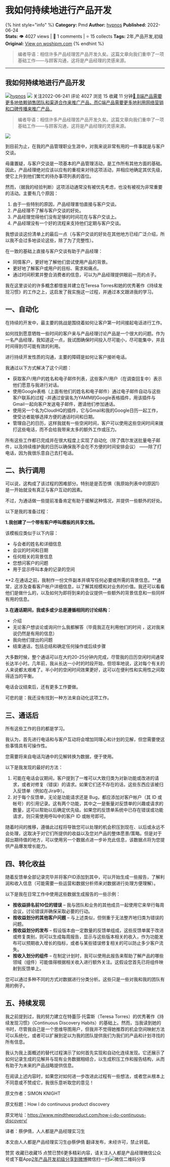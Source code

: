 # 我如何持续地进行产品开发
{% hint style="info" %}
**Category:** Pmd
**Author:** [hypnos](https://www.woshipm.com/u/1398255)
**Published:** 2022-06-24  
**Stats:** 👁️ 4027 views | 💬 1 comments | ⭐ 15 collects
**Tags:** 2年,产品开发,初级
**Original:** [View on woshipm.com](https://www.woshipm.com/pmd/5499460.html)
{% endhint %}
> 编者导语：相信许多产品经理苦产品开发久矣。这篇文章向我们重申了一项基础工作——与顾客沟通，这将是产品经理的灵感来源。

---

## 我如何持续地进行产品开发

[![](https://static.woshipm.com/woshipm_def_head_2022_1.jpg?imageView2/1/w/72/h/72/q/100)](https://www.woshipm.com/u/1398255)[hypnos](https://www.woshipm.com/u/1398255) ![](https://static.woshipm.com/tag/1101_1@2x.png) 关注2022-06-241 评论 4027 浏览 15 收藏 11 分钟[🔗 B端产品需要更多地依赖销售团队和渠道合作来推广产品，而C端产品需要更多地利用网络营销和口碑传播来推广产品..](https://ke.qidianla.com/courses/bcpm)

> 编者导语：相信许多产品经理苦产品开发久矣。这篇文章向我们重申了一项基础工作——与顾客沟通，这将是产品经理的灵感来源。

![](https://image.woshipm.com/wp-files/2022/06/FOXvGVRKAWlC5uQnuUef.jpg)

到目前为止，在我的产品管理职业生涯中，对我来说非常有用的一件事就是与客户交谈。

毋庸置疑，与客户交谈是一项基本的产品管理活动，是工作所有其他方面的基础。因此，产品经理绝对应该以应有的重视来对待这项活动，并相应地确定其优先级，使它上升到他们繁忙的待办事项列表的首位。

然而，（据我的经验判断）这项活动通常没有被优先考虑，也没有被视为非常重要的活动。主要有几个原因：

1.  由于一些特别的原因，产品经理害怕直接与客户交谈。
2.  产品经理不了解与客户交谈的好处。
3.  产品经理觉得他们没有足够的时间花在与客户交谈上。
4.  产品经理没有一个好的流程来支持他们定期与客户交谈。

我想谈谈这份清单上的最后一点（与客户交谈的好处在其他地方已经广泛介绍，所以我不会过多地谈论这些，除了为了完整性）。

在一致的基础上直接与客户交谈有助于产品经理：

*   同情客户，更好地了解他们尝试使用产品的背景。
*   更好地了解客户或用户的目标、需求和痛点。
*   通过时间积累并整合消费者的信息，可以为产品经理提供眼前一亮的点子。

我在这里谈论的许多概念都借鉴并建立在Teresa Torres和她的优秀著作《持续发现习惯》的工作之上，这启发了我实施这一过程，并通过本文跟进我的学习。

## 一、自动化

在持续的开发中，最主要的挑战是围绕着如何让客户第一时间接起电话进行工作。

如何找到愿意牺牲一些时间的客户来与产品经理讨论产品是一个很大的问题。作为一名产品经理，我知道这一点，我试图确保时间投入尽可能小，尽可能集中，并且时间得到尽可能有效的利用。

进行持续开发性质的沟通，主要的障碍是如何让客户接听电话。

我通过以下方式解决了这个问题：

*   获取客户/用户的姓名和电子邮件列表，这些客户/用户（在调查回复中）表示他们愿意与我进行对话。
*   使用Google表格（上面有他们的姓名和电子邮件）通过电子邮件自动与这些客户联系的过程 -并通过安装名为YAMM的Google表格插件，用该插件与Gmail一起向客户发送电子邮件，邀请他们参加通话。
*   使用另一个名为CloudHQ的插件，它与Gmail和我的Google日历一起工作，使受访者能够选择方便的通话时间和日期。
*   管理自己的日历，这样我就有一些空闲时间，客户可以使用这些空闲时间来拨打这些电话，而不会给我带来太多的额外工作或压力。

所有这些工作都已完成并在很大程度上实现了自动化（除了偶尔发送批量电子邮件，以及持续维护我的日历以确保我不会在不方便的时间安排会议） ——除了打电话，因为我很乐意自己去打电话。

## 二、执行调用

可以说，这构成了该过程的困难部分。特别是是否恐惧（我原始列表中的原因1）是一开始就没有真正与客户互动的因素。

不过，为通话做一些提前准备肯定有助于缓解这种情况，并提供一些额外的好处。

以下是我的准备过程：

**1.我创建了一个带有客户呼叫模板的共享文档。**

该模板应类似于以下内容：

*   与会者的姓名和详细信息
*   会议的时间和日期
*   任何相关的背景信息
*   您想问客户的问题
*   用于显示呼叫本身的记录的空间

**2.在通话之前，我制作一份文件副本并填写任何必要或所需的背景信息。**通常，这涉及查看客户帐户详细信息，以了解其规模和对业务的价值。我还可以看看他们是做什么的，以及如何为即将到来的会议提供一些额外的背景信息和一些同样有用的信息。

**3.在通话期间，我或多或少总是遵循相同的讨论结构：**

*   介绍
*   无论客户想谈论或询问什么我都解答（毕竟我正在利用他们的时间 ，这对我来说仍然是有用的信息）
*   我向他们提出的问题
*   结束通话，包括总结和确定任何操作或后续步骤

大多数时候，整个通话可以在大约20-25分钟内完成，尽管我的日历空闲时间通常长达半小时。几年前，我从长达一小时的时段开始，但坦率地说，这对每个有关的人来说都太艰难了。半小时的空闲时间效果更好，这可以在便利性和实用性之间取得适当的平衡。

电话会议结束后，还有更多工作要做。

可悲的是：我还没有找到一种方法来自动化这项工作。

## 三、通话后

所有这些工作的目的都是学习。

我认为，首先进行电话和与客户互动将会增加同理心和计划的见解，但您需要使这些事情具有可操作性。

您需要将来自电话沟通中的见解转换为数据，便于使用。

以下是我发现的最好的方法：

1.  可能在电话会议期间，客户提到了一堆可以大致归类为对新功能或改进的请求，或者对修复（错误）的请求。如果它们还不存在的话，这些东西应该被归入反馈单（例如在Jira中）。
2.  对于每个反馈单，无论是功能请求还是 Bug，都应添加对客户帐户（其 ID 或帐号）的引用记录。这有两个功能，其中之一是衡量对反馈单的兴趣或请求的数量，这可以帮助以后确定优先级。如果您的反馈单系统中已存在错误或功能请求，则只需使用呼叫中的客户 ID 或帐号即可。

随着时间的推移，遵循此过程将导致您可以处理的机会积压到现在、以后或永远不会处理，这取决于对它们所提供的收益以及您对产品的整体愿景/策略。但是对于超出期待值的地方，可以使用另一个数据点进一步补充此信息，该数据点将为您提供产品爆发增长能力。

## 四、转化收益

随着反馈单全部记录完毕并将客户ID添加到其中，可以开始生成一些报告，了解利润和收入信息（可能需要一些运营和数据分析师来对数据进行处理方便理解）。

以下是我在日常工作中使用这些数据生成报告的一些示例：

*   **按收益排名前10位的错误** – 我与团队和业务的其他成员一起使用它来举行每周会议，讨论错误并确保采取必要的行动。
*   **按收益划分的其他客户问题** – 与上述类似，但侧重于无法整齐地归类为错误的问题。
*   **按收益划分的发布** – 假设版本由一定数量的反馈单组成，这些反馈单属于改进或修复类别，则可以生成每周报告，显示与这些版本相关的收入，作为功能发布可以预期收入增长的指标，或者与某些错误修复相关的可以防止多少客户流失。
*   **按收入划分的组件** – 在制定计划时，我可以使用此报告来帮助了解产品的哪些领域（组件）可能值得根据相关收入进行额外关注。这假设您首先已将组件映射到反馈单上。

您可以通过多种不同的方式对数据进行分类分析。这些只是一些对我和我的团队有用的例子。

## 五、持续发现

我之前提到过，我的努力建立在特蕾莎·托雷斯（Teresa Torres）的优秀著作《持续发现习惯》（Continuous Discovery Habits）的基础上。然而，当我读到她的书时，尽管我自己是一个思维导图用户，但我并不觉得她推荐的机会空间映射方法可以系统化，或者可以扩展到足以为我的团队提供我们为我们的产品和计划寻找的所有信息。

我认为我上面概述的替代过程演示了如何首先实现和自动化连续发现。它还展示了如何记录生成的见解并与现有业务数据相结合，以生成积压工作和报告结构，从而有助于为未来的产品战略提供信息。

在阅读上述内容时，如果您对如何进一步改进此过程有一些想法，或者您从根本上不同意或不赞成它，我很乐意听取您的意见！

原文作者：SIMON KNIGHT

原文标题：How I do continuous product discovery

原文地址：https://www.mindtheproduct.com/how-i-do-continuous-discovery/

译者：蔡伊倩，人人都是产品经理实习生

本文由人人都是产品经理实习生@蔡伊倩 翻译发布，未经许可，禁止转载。

赞赏 收藏已收藏15 点赞已赞6更多精彩内容，请关注人人都是产品经理微信公众号或下载App[2年](https://www.woshipm.com/tag/2%e5%b9%b4)[产品开发](https://www.woshipm.com/tag/%e4%ba%a7%e5%93%81%e5%bc%80%e5%8f%91)[初级](https://www.woshipm.com/tag/%e5%88%9d%e7%ba%a7)[分享到微博](https://service.weibo.com/share/share.php?appkey=2775287854&title=我如何持续地进行产品开发&url=https://www.woshipm.com/pmd/5499460.html&pic=https://image.woshipm.com/wp-files/2022/06/FOXvGVRKAWlC5uQnuUef.jpg)微信扫一扫![微信二维码](https://api.pwmqr.com/qrcode/create/?url=https://www.woshipm.com/pmd/5499460.html)分享